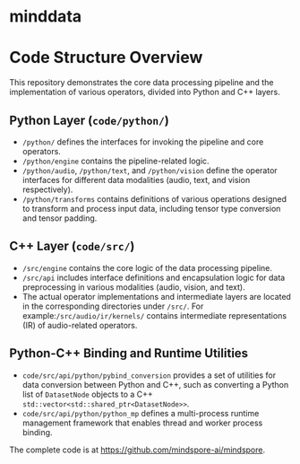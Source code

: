 # minddata

# Code Structure Overview

This repository demonstrates the core data processing pipeline and the implementation of various operators, divided into Python and C++ layers.

## Python Layer (`code/python/`)

- `/python/` defines the interfaces for invoking the pipeline and core operators.
- `/python/engine` contains the pipeline-related logic.
- `/python/audio`, `/python/text`, and `/python/vision` define the operator interfaces for different data modalities (audio, text, and vision respectively).
-  `/python/transforms` contains definitions of various operations designed to transform and process input data, including tensor type conversion and tensor padding.

## C++ Layer (`code/src/`)

- `/src/engine` contains the core logic of the data processing pipeline.
- `/src/api` includes interface definitions and encapsulation logic for data preprocessing in various modalities (audio, vision, and text).
- The actual operator implementations and intermediate layers are located in the corresponding directories under `/src/`. For example:`/src/audio/ir/kernels/` contains intermediate representations (IR) of audio-related operators.

## Python-C++ Binding and Runtime Utilities

- `code/src/api/python/pybind_conversion` provides a set of utilities for data conversion between Python and C++, such as converting a Python list of `DatasetNode` objects to a C++ `std::vector<std::shared_ptr<DatasetNode>>`.
- `code/src/api/python/python_mp` defines a multi-process runtime management framework that enables thread and worker process binding.

The complete code is at https://github.com/mindspore-ai/mindspore.
